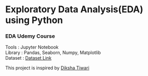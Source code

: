 # Exploratory Data Analysis(EDA) using Python


<h3>EDA Udemy Course</h3>

Tools   : Jupyter Notebook <br>
Library : Pandas, Seaborn, Numpy, Matplotlib <br>
Dataset : [Dataset Link](https://github.com/faizramadhan0202/Udemy_Course)

This project is inspired by [Diksha Tiwari](https://www.linkedin.com/in/dikshattiwari/)
